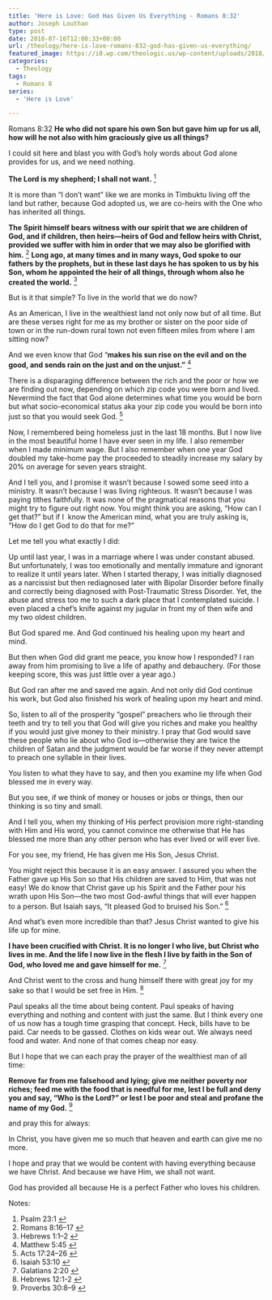 ```yaml
---
title: 'Here is Love: God Has Given Us Everything - Romans 8:32'
author: Joseph Louthan
type: post
date: 2018-07-16T12:00:33+00:00
url: /theology/here-is-love-romans-832-god-has-given-us-everything/
featured_image: https://i0.wp.com/theologic.us/wp-content/uploads/2018/07/ScroogeMcDuck.gif?resize=400%2C229
categories:
  - Theology
tags:
  - Romans 8
series:
  - 'Here is Love'

---
```

<p class="p1">
  Romans 8:32 <b>He who did not spare his own Son but gave him up for us all, how will he not also with him graciously give us all things?</b>
</p>

<p class="p1">
  I could sit here and blast you with God’s holy words about God alone provides for us, and we need nothing.
</p>

<p class="p1">
  <b>The Lord is my shepherd; I shall not want.</b> <a class="simple-footnote" title="Psalm 23:1" id="return-note-3702-1" href="#note-3702-1"><sup>1</sup></a>
</p>

<p class="p1">
  It is more than “I don’t want” like we are monks in Timbuktu living off the land but rather, because God adopted us, we are co-heirs with the One who has inherited all things.
</p>

<p class="p1">
  <b>The Spirit himself bears witness with our spirit that we are children of God, </b><i> </i><b>and if children, then heirs—heirs of God and fellow heirs with Christ, provided we suffer with him in order that we may also be glorified with him.</b> <a class="simple-footnote" title="Romans 8:16–17" id="return-note-3702-2" href="#note-3702-2"><sup>2</sup></a><i> </i><b>Long ago, at many times and in many ways, God spoke to our fathers by the prophets, </b><i> </i><b>but in these last days he has spoken to us by his Son, whom he appointed the heir of all things, through whom also he created the world.</b> <a class="simple-footnote" title="Hebrews 1:1–2" id="return-note-3702-3" href="#note-3702-3"><sup>3</sup></a>
</p>

<p class="p1">
  But is it that simple? To live in the world that we do now?
</p>

<p class="p1">
  As an American, I live in the wealthiest land not only now but of all time. But are these verses right for me as my brother or sister on the poor side of town or in the run-down rural town not even fifteen miles from where I am sitting now?
</p>

<p class="p1">
  And we even know that God “<b>makes his sun rise on the evil and on the good, and sends rain on the just and on the unjust.”</b> <a class="simple-footnote" title="Matthew 5:45" id="return-note-3702-4" href="#note-3702-4"><sup>4</sup></a>
</p>

<p class="p1">
  There is a disparaging difference between the rich and the poor or how we are finding out now, depending on which zip code you were born and lived. Nevermind the fact that God alone determines what time you would be born but what socio-economical status aka your zip code you would be born into just so that you would seek God. <a class="simple-footnote" title="Acts 17:24–26" id="return-note-3702-5" href="#note-3702-5"><sup>5</sup></a>
</p>

<p class="p1">
  Now, I remembered being homeless just in the last 18 months. But I now live in the most beautiful home I have ever seen in my life. I also remember when I made minimum wage. But I also remember when one year God doubled my take-home pay the proceeded to steadily increase my salary by 20% on average for seven years straight.
</p>

<p class="p1">
  And I tell you, and I promise it wasn’t because I sowed some seed into a ministry. It wasn’t because I was living righteous. It wasn’t because I was paying tithes faithfully. It was none of the pragmatical reasons that you might try to figure out right now. You might think you are asking, “How can I get that?” but if I<span class="Apple-converted-space">  </span>know the American mind, what you are truly asking is, “How do I get God to do that for me?”
</p>

<p class="p1">
  Let me tell you what exactly I did:
</p>

<p class="p1">
  Up until last year, I was in a marriage where I was under constant abused. But unfortunately, I was too emotionally and mentally immature and ignorant to realize it until years later. When I started therapy, I was initially diagnosed as a narcissist but then rediagnosed later with Bipolar Disorder before finally and correctly being diagnosed with Post-Traumatic Stress Disorder. Yet, the abuse and stress too me to such a dark place that I contemplated suicide. I even placed a chef’s knife against my jugular in front my of then wife and my two oldest children.
</p>

<p class="p1">
  But God spared me. And God continued his healing upon my heart and mind.
</p>

<p class="p1">
  But then when God did grant me peace, you know how I responded? I ran away from him promising to live a life of apathy and debauchery. (For those keeping score, this was just little over a year ago.)
</p>

<p class="p1">
  But God ran after me and saved me again. And not only did God continue his work, but God also finished his work of healing upon my heart and mind.
</p>

<p class="p1">
  So, listen to all of the prosperity “gospel” preachers who lie through their teeth and try to tell you that God will give you riches and make you healthy if you would just give money to their ministry. I pray that God would save these people who lie about who God is—otherwise they are twice the children of Satan and the judgment would be far worse if they never attempt to preach one syllable in their lives.
</p>

<p class="p1">
  You listen to what they have to say, and then you examine my life when God blessed me in every way.
</p>

<p class="p1">
  But you see, if we think of money or houses or jobs or things, then our thinking is so tiny and small.
</p>

<p class="p1">
  And I tell you, when my thinking of His perfect provision more right-standing with Him and His word, you cannot convince me otherwise that He has blessed me more than any other person who has ever lived or will ever live.
</p>

<p class="p1">
  For you see, my friend, He has given me His Son, Jesus Christ.
</p>

<p class="p1">
  You might reject this because it is an easy answer. I assured you when the Father gave up His Son so that His children are saved to Him, that was not easy! We do know that Christ gave up his Spirit and the Father pour his wrath upon His Son—the two most God-awful things that will ever happen to a person. But Isaiah says, &#8220;It pleased God to bruised his Son.&#8221; <a class="simple-footnote" title="Isaiah 53:10" id="return-note-3702-6" href="#note-3702-6"><sup>6</sup></a>
</p>

<p class="p1">
  And what&#8217;s even more incredible than that? Jesus Christ wanted to give his life up for mine.
</p>

<p class="p1">
  <b>I have been crucified with Christ. It is no longer I who live, but Christ who lives in me. And the life I now live in the flesh I live by faith in the Son of God, who loved me and gave himself for me.</b> <a class="simple-footnote" title="Galatians 2:20" id="return-note-3702-7" href="#note-3702-7"><sup>7</sup></a>
</p>

<p class="p1">
  And Christ went to the cross and hung himself there with great joy for my sake so that I would be set free in Him. <a class="simple-footnote" title="Hebrews 12:1-2" id="return-note-3702-8" href="#note-3702-8"><sup>8</sup></a>
</p>

<p class="p1">
  Paul speaks all the time about being content. Paul speaks of having everything and nothing and content with just the same. But I think every one of us now has a tough time grasping that concept. Heck, bills have to be paid. Car needs to be gassed. Clothes on kids wear out. We always need food and water. And none of that comes cheap nor easy.
</p>

<p class="p1">
  But I hope that we can each pray the prayer of the wealthiest man of all time:
</p>

<p class="p1">
  <b>Remove far from me falsehood and lying; give me neither poverty nor riches; feed me with the food that is needful for me, </b><i> </i><b>lest I be full and deny you and say, “Who is the Lord?” or lest I be poor and steal and profane the name of my God.</b> <a class="simple-footnote" title="Proverbs 30:8–9" id="return-note-3702-9" href="#note-3702-9"><sup>9</sup></a>
</p>

<p class="p1">
  and pray this for always:
</p>

<p class="p1">
  In Christ, you have given me so much that heaven and earth can give me no more.
</p>

<p class="p1">
  I hope and pray that we would be content with having everything because we have Christ. And because we have Him, we shall not want.
</p>

<p class="p1">
  God has provided all because He is a perfect Father who loves his children.
</p>

<div class="simple-footnotes">
  <p class="notes">
    Notes:
  </p>
  
  <ol>
    <li id="note-3702-1">
      Psalm 23:1 <a href="#return-note-3702-1">&#8617;</a>
    </li>
    <li id="note-3702-2">
      Romans 8:16–17 <a href="#return-note-3702-2">&#8617;</a>
    </li>
    <li id="note-3702-3">
      Hebrews 1:1–2 <a href="#return-note-3702-3">&#8617;</a>
    </li>
    <li id="note-3702-4">
      Matthew 5:45 <a href="#return-note-3702-4">&#8617;</a>
    </li>
    <li id="note-3702-5">
      Acts 17:24–26 <a href="#return-note-3702-5">&#8617;</a>
    </li>
    <li id="note-3702-6">
      Isaiah 53:10 <a href="#return-note-3702-6">&#8617;</a>
    </li>
    <li id="note-3702-7">
      Galatians 2:20 <a href="#return-note-3702-7">&#8617;</a>
    </li>
    <li id="note-3702-8">
      Hebrews 12:1-2 <a href="#return-note-3702-8">&#8617;</a>
    </li>
    <li id="note-3702-9">
      Proverbs 30:8–9 <a href="#return-note-3702-9">&#8617;</a>
    </li>
  </ol>
</div>